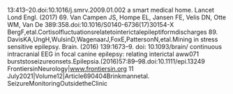 13:413–20.doi:10.1016/j.smrv.2009.01.002 a smart medical home. Lancet Lond Engl. (2017)
69. Van Campen JS, Hompe EL, Jansen FE, Velis DN, Otte WM, Van De 389:358.doi:10.1016/S0140-6736(17)30154-X
BergF,etal.Cortisolfluctuationsrelatetointerictalepileptiformdischarges 89. DavisKA,UngH,WulsinD,WagenaarJ,FoxE,PattersonN,etal.Mining
in stress sensitive epilepsy. Brain. (2016) 139:1673–9. doi: 10.1093/brain/ continuous intracranial EEG in focal canine epilepsy: relating interictal
aww071 burststoseizureonsets.Epilepsia.(2016)57:89–98.doi:10.1111/epi.13249
FrontiersinNeurology|www.frontiersin.org 11 July2021|Volume12|Article690404Brinkmannetal. SeizureMonitoringOutsidetheClinic